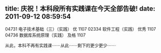 title: 庆祝！本科段所有实践课在今天全部告破!
date: 2011-09-12 08:59:54
---

04731 	电子技术基础（三）（实践） 	优	1107
02334 	软件工程（实践）  		优秀	1107
04736 	数据库系统原理（实践） 	及格	1107

从此，本科不再有实践课⋯⋯从此⋯⋯剩下的更少更少⋯⋯